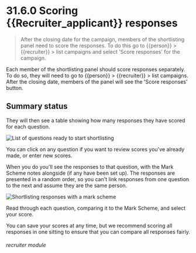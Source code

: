 # 31.6.0 Scoring {{Recruiter_applicant}} responses

> After the closing date for the campaign, members of the shortlisting panel need to score the responses.
> To do this go to {{person}} > {{recruiter}} > list campaigns and select 'Score responses' for the campaign.

Each member of the shortlisting panel should score responses separately.  To do so, they will need to 
go to {{person}} > {{recruiter}} > list campaigns.  After the closing date, members of the panel will see
the 'Score responses' button.

## Summary status

They will then see a table showing how many responses they have scored for each question.

![List of questions ready to start shortlisting](31.1.60a.png)

You can click on any question if you want to review scores you've already made, or enter new scores.

When you do you'll see the responses to that question, with the Mark Scheme notes alongside (if any have
been set up).  The responses are presented in a random order, so you can't link responses from one
question to the next and assume they are the same person.

![Shortlisting responses with a mark scheme](31.1.60b.png)

Read through each question, comparing it to the Mark Scheme, and select your score.

You can save your scores at any time, but we recommend scoring all responses in one sitting to ensure
that you can compare all responses fairly.

###### recruiter module



